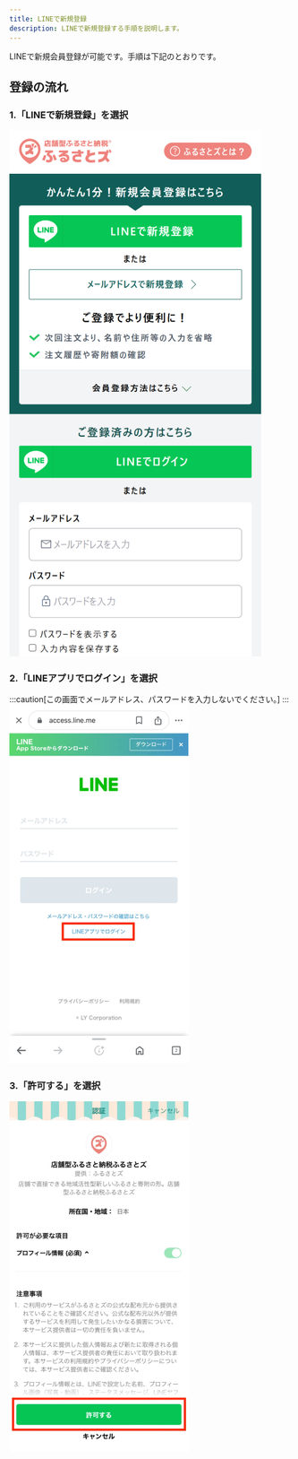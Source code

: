```yaml
---
title: LINEで新規登録
description: LINEで新規登録する手順を説明します。
---
```


LINEで新規会員登録が可能です。手順は下記のとおりです。

## 登録の流れ
### 1.「LINEで新規登録」を選択
![](../../../assets/images/shops_linelogin_01.jpg)

### 2.「LINEアプリでログイン」を選択  
:::caution[この画面でメールアドレス、パスワードを入力しないでください。]
:::
![](../../../assets/images/shops_linelogin_02.jpg)

### 3.「許可する」を選択
![](../../../assets/images/shops_linelogin_03.jpg)
